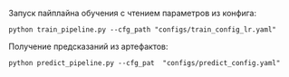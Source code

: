 Запуск пайплайна обучения с чтением параметров из конфига:
~~~
python train_pipeline.py --cfg_path "configs/train_config_lr.yaml"
~~~
Получение предсказаний из артефактов:
~~~
python predict_pipeline.py --cfg_pat  "configs/predict_config.yaml"
~~~
